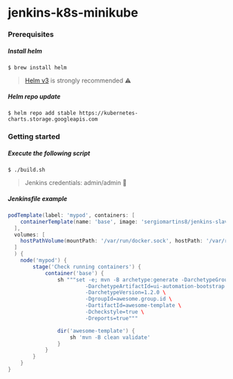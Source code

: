 # jenkins-k8s-minikube

### Prerequisites

##### Install helm
```shell script
$ brew install helm
```
> [Helm v3](https://helm.sh/docs/intro/install/) is strongly recommended ⚠️

##### Helm repo update
````shell script
$ helm repo add stable https://kubernetes-charts.storage.googleapis.com
````

### Getting started

##### Execute the following script
````shell script
$ ./build.sh
````
> Jenkins credentials: admin/admin 🚨

##### Jenkinsfile example
````groovy
podTemplate(label: 'mypod', containers: [
    containerTemplate(name: 'base', image: 'sergiomartins8/jenkins-slave-base:1.0', ttyEnabled: true, command: 'cat')
  ],
  volumes: [
    hostPathVolume(mountPath: '/var/run/docker.sock', hostPath: '/var/run/docker.sock'),
  ]
  ) {
    node('mypod') {
        stage('Check running containers') {
            container('base') {
                sh """set -e; mvn -B archetype:generate -DarchetypeGroupId=com.github.sergiomartins8 \
                         -DarchetypeArtifactId=ui-automation-bootstrap \
                         -DarchetypeVersion=1.2.0 \
                         -DgroupId=awesome.group.id \
                         -DartifactId=awesome-template \
                         -Dcheckstyle=true \
                         -Dreports=true"""

                dir('awesome-template') {
                    sh 'mvn -B clean validate'
                }    
            }
        }
    }
}
````
